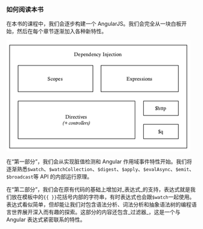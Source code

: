 ### 如何阅读本书

在本书的课程中，我们会逐步构建一个 AngularJS。我们会完全从一块白板开始，然后在每个章节逐渐加入各种新特性。

![](/assets/structure_of_angularjs.png)

在“第一部分”，我们会从实现脏值检测和 Angular 作用域事件特性开始。我们将逐渐熟悉`$watch`、`$watchCollection`、`$digest`、`$apply`、`$evalAsync`、`$emit`、`$broadcast`等 API 的内部运行原理。

在“第二部分”，我们会在原有代码的基础上增加对_表达式_的支持，表达式就是我们放在模板中的`{{ }}`花括号内部的字符串，有时表达式也会跟`$watch`一起使用。表达式看似简单，但却能让我们对包含语法分析、词法分析和抽象语法树的编程语言世界展开深入而有趣的探索。这部分的内容还包含_过滤器_，这是一个与 Angular 表达式紧密联系的特性。